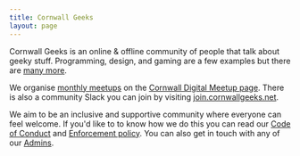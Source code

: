 ```yaml
---
title: Cornwall Geeks
layout: page
---
```


Cornwall Geeks is an online & offline community of people that talk about geeky stuff. Programming, design, and gaming are a few examples but there are [many more](/slack).

We organise [monthly meetups](/meetup) on the [Cornwall Digital Meetup page](https://www.meetup.com/Cornwall-Digital/). There is also a community Slack you can join by visiting [join.cornwallgeeks.net](https://join.cornwallgeeks.net).

We aim to be an inclusive and supportive community where everyone can feel welcome. If you'd like to to know how we do this you can read our [Code of Conduct](/code-of-conduct) and [Enforcement policy](/enforcement). You can also get in touch with any of our [Admins](/organisers).
